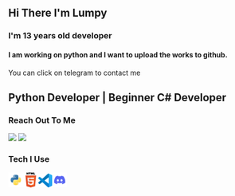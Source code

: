 ## Hi There I'm Lumpy 
### I'm 13 years old developer
#### I am working on python and I want to upload the works to github.
You can click on telegram to contact me
## Python Developer | Beginner C# Developer


### Reach Out To Me


 [<img  width="22" src="https://simpleicons.org/icons/telegram.svg"  />][telegram]
 [<img  width="22" src="https://simpleicons.org/icons/youtube.svg"  />][youtube]





[telegram]: https://t.me/lumpy1337
[youtube]: https://www.youtube.com/channel/UCIwE88m57O3cNGms7P6gJaQ

### Tech I Use
<img src="https://raw.githubusercontent.com/github/explore/80688e429a7d4ef2fca1e82350fe8e3517d3494d/topics/python/python.png" width="30"  height:="30"><img src="https://raw.githubusercontent.com/github/explore/80688e429a7d4ef2fca1e82350fe8e3517d3494d/topics/html/html.png" width="30"  height:="30"><img src="https://raw.githubusercontent.com/github/explore/bbd48b997e8d0bef63f676eca4da5e1f76487b56/topics/visual-studio-code/visual-studio-code.png" width="28"  height:="28"><img src="https://raw.githubusercontent.com/github/explore/2a3ce46f963399611d8e2054bb0ce9a4b539296a/topics/discord/discord.png" width="30"  height:="30">
